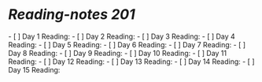 # ***Reading-notes 201***

<!-- The five Markdown features used are: Headings, Styling Text, Lists, Task List, and hiding content with Comments --!>

- [ ] Day 1 Reading: 
- [ ] Day 2 Reading:
- [ ] Day 3 Reading:
- [ ] Day 4 Reading:
- [ ] Day 5 Reading:
- [ ] Day 6 Reading:
- [ ] Day 7 Reading:
- [ ] Day 8 Reading:
- [ ] Day 9 Reading:
- [ ] Day 10 Reading:
- [ ] Day 11 Reading:
- [ ] Day 12 Reading:
- [ ] Day 13 Reading:
- [ ] Day 14 Reading:
- [ ] Day 15 Reading:
